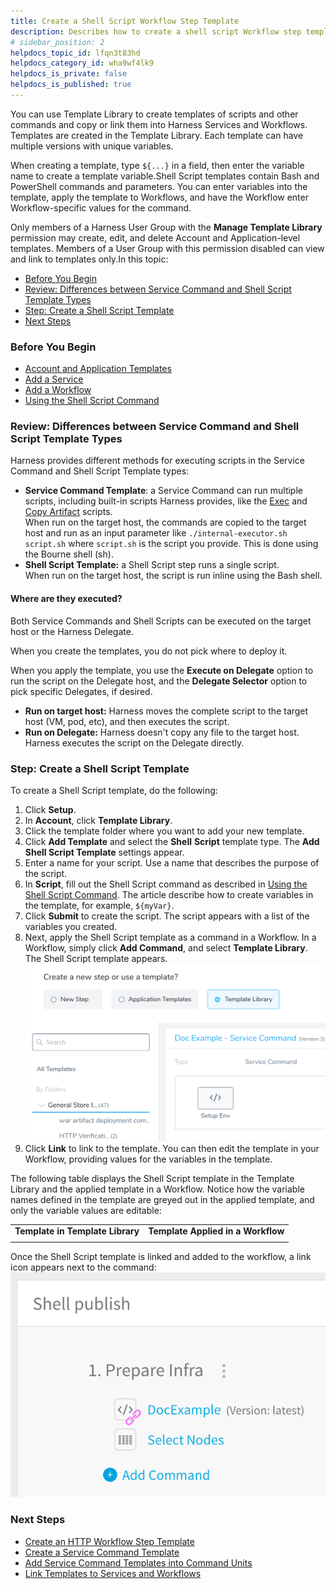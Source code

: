 ```yaml
---
title: Create a Shell Script Workflow Step Template
description: Describes how to create a shell script Workflow step template.
# sidebar_position: 2
helpdocs_topic_id: lfqn3t83hd
helpdocs_category_id: wha9wf4lk9
helpdocs_is_private: false
helpdocs_is_published: true
---
```


You can use Template Library to create templates of scripts and other commands and copy or link them into Harness Services and Workflows. Templates are created in the Template Library. Each template can have multiple versions with unique variables.

When creating a template, type `${...}` in a field, then enter the variable name to create a template variable.Shell Script templates contain Bash and PowerShell commands and parameters. You can enter variables into the template, apply the template to Workflows, and have the Workflow enter Workflow-specific values for the command.

Only members of a Harness User Group with the **Manage Template Library** permission may create, edit, and delete Account and Application-level templates. Members of a User Group with this permission disabled can view and link to templates only.In this topic:

* [Before You Begin](create-a-shell-script-workflow-step-template.md#before-you-begin)
* [Review: Differences between Service Command and Shell Script Template Types](#review_differences_between_service_command_and_shell_script_template_types)
* [Step: Create a Shell Script Template](create-a-shell-script-workflow-step-template.md#step-create-a-shell-script-template)
* [Next Steps](create-a-shell-script-workflow-step-template.md#next-steps)

### Before You Begin

* [Account and Application Templates](../../../continuous-delivery/concepts-cd/deployment-types/use-templates.md)
* [Add a Service](../../../continuous-delivery/model-cd-pipeline/setup-services/service-configuration.md)
* [Add a Workflow](../../../continuous-delivery/model-cd-pipeline/workflows/workflow-configuration.md)
* [Using the Shell Script Command](../../../continuous-delivery/model-cd-pipeline/workflows/capture-shell-script-step-output.md)

### Review: Differences between Service Command and Shell Script Template Types

Harness provides different methods for executing scripts in the Service Command and Shell Script Template types:

* **Service Command Template**: a Service Command can run multiple scripts, including built-in scripts Harness provides, like the [Exec](../../../continuous-delivery/model-cd-pipeline/setup-services/service-types-and-artifact-sources.md#exec-script) and [Copy Artifact](../../../continuous-delivery/model-cd-pipeline/setup-services/service-types-and-artifact-sources.md#copy-and-download-of-metadata-artifact-sources) scripts.  
When run on the target host, the commands are copied to the target host and run as an input parameter like `./internal-executor.sh script.sh` where `script.sh` is the script you provide. This is done using the Bourne shell (sh).
* **Shell Script Template:** a Shell Script step runs a single script.  
When run on the target host, the script is run inline using the Bash shell.

#### Where are they executed?

Both Service Commands and Shell Scripts can be executed on the target host or the Harness Delegate.

When you create the templates, you do not pick where to deploy it.

When you apply the template, you use the **Execute on Delegate** option to run the script on the Delegate host, and the **Delegate Selector** option to pick specific Delegates, if desired.

* **Run on target host:** Harness moves the complete script to the target host (VM, pod, etc), and then executes the script.
* **Run on Delegate:** Harness doesn't copy any file to the target host. Harness executes the script on the Delegate directly.

### Step: Create a Shell Script Template

To create a Shell Script template, do the following:

1. Click **Setup**.
2. In **Account**, click **Template Library**.
3. Click the template folder where you want to add your new template.
4. Click **Add Template** and select the **Shell** **Script** template type. The **Add Shell Script Template** settings appear.
5. Enter a name for your script. Use a name that describes the purpose of the script.
6. In **Script**, fill out the Shell Script command as described in [Using the Shell Script Command](../../../continuous-delivery/model-cd-pipeline/workflows/capture-shell-script-step-output.md). The article describe how to create variables in the template, for example, `${myVar}`.
7. Click **Submit** to create the script. The script appears with a list of the variables you created.
8. Next, apply the Shell Script template as a command in a Workflow. In a Workflow, simply click **Add Command**, and select **Template Library**. The Shell Script template appears.![](./static/create-a-shell-script-workflow-step-template-02.png)
9. Click **Link** to link to the template. You can then edit the template in your Workflow, providing values for the variables in the template.  
  
The following table displays the Shell Script template in the Template Library and the applied template in a Workflow. Notice how the variable names defined in the template are greyed out in the applied template, and only the variable values are editable:  
  


|  |  |
| --- | --- |
| **Template in Template Library** | **Template Applied in a Workflow** |
|  |  |

  
Once the Shell Script template is linked and added to the workflow, a link icon appears next to the command:![](./static/create-a-shell-script-workflow-step-template-03.png)

### Next Steps

* [Create an HTTP Workflow Step Template](account-and-application-templates.md)
* [Create a Service Command Template](create-a-service-command-template.md)
* [Add Service Command Templates into Command Units](add-service-command-templates-into-command-units.md)
* [Link Templates to Services and Workflows](link-templates-to-services-and-workflows.md)

